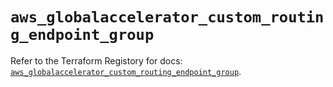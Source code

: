 # `aws_globalaccelerator_custom_routing_endpoint_group`

Refer to the Terraform Registory for docs: [`aws_globalaccelerator_custom_routing_endpoint_group`](https://registry.terraform.io/providers/hashicorp/aws/4.66.0/docs/resources/globalaccelerator_custom_routing_endpoint_group).
